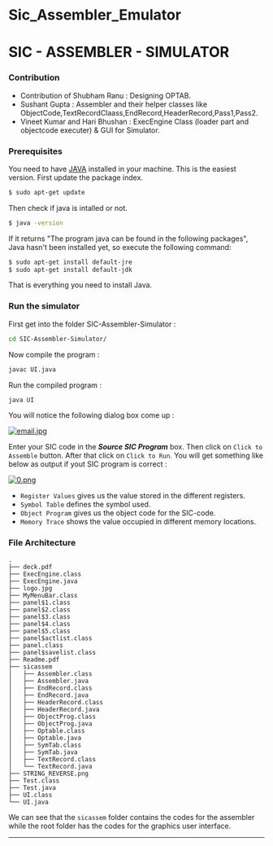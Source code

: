 # Sic_Assembler_Emulator
# SIC - ASSEMBLER - SIMULATOR

### Contribution
- Contribution of Shubham Ranu : Designing OPTAB.
- Sushant Gupta : Assembler and their helper classes like ObjectCode,TextRecordClaass,EndRecord,HeaderRecord,Pass1,Pass2.
- Vineet Kumar and Hari Bhushan : ExecEngine Class (loader part and objectcode executer)  & GUI for Simulator.


### Prerequisites

You need to have [JAVA](https://www.java.com/en/) installed in your machine. This is the easiest version. First update the package index.
```sh
$ sudo apt-get update
```
Then check if java is intalled or not.
```sh
$ java -version
```
If it returns "The program java can be found in the following packages", Java hasn't been installed yet, so execute the following command:
```sh
$ sudo apt-get install default-jre
$ sudo apt-get install default-jdk
```
That is everything you need to install Java.

### Run the simulator
First get into the folder SIC-Assembler-Simulator :
```sh
cd SIC-Assembler-Simulator/
```
Now compile the program :
```sh
javac UI.java
```
Run the compiled program :
```sh
java UI
```
You will notice the following dialog box come up :

[![email.jpg](https://s21.postimg.org/g3fl4rc4n/email.jpg)](https://postimg.org/image/53udt5lpf/)

Enter your SIC code in the ***Source SIC Program*** box.
Then click on `Click to Assemble` button.
After that click on `Click to Run`.
You will get something like below as output if yout SIC program is correct :

[![0.png](https://s11.postimg.org/90vvy2mab/image.png)](https://postimg.org/image/nk30zhff3/)
 - `Register Values` gives us the value stored in the different registers.
 - `Symbol Table` defines the symbol used.
 - `Object Program` gives us the object code for the SIC-code.
 - `Memory Trace` shows the value occupied in different memory locations.
 
### File Architecture

```
.
├── deck.pdf
├── ExecEngine.class
├── ExecEngine.java
├── logo.jpg
├── MyMenuBar.class
├── panel$1.class
├── panel$2.class
├── panel$3.class
├── panel$4.class
├── panel$5.class
├── panel$actlist.class
├── panel.class
├── panel$savelist.class
├── Readme.pdf
├── sicassem
│   ├── Assembler.class
│   ├── Assembler.java
│   ├── EndRecord.class
│   ├── EndRecord.java
│   ├── HeaderRecord.class
│   ├── HeaderRecord.java
│   ├── ObjectProg.class
│   ├── ObjectProg.java
│   ├── Optable.class
│   ├── Optable.java
│   ├── SymTab.class
│   ├── SymTab.java
│   ├── TextRecord.class
│   └── TextRecord.java
├── STRING_REVERSE.png
├── Test.class
├── Test.java
├── UI.class
└── UI.java

```

We can see that the `sicassem` folder contains the codes for the assembler while the root folder has the codes for the graphics user interface.

___

 
